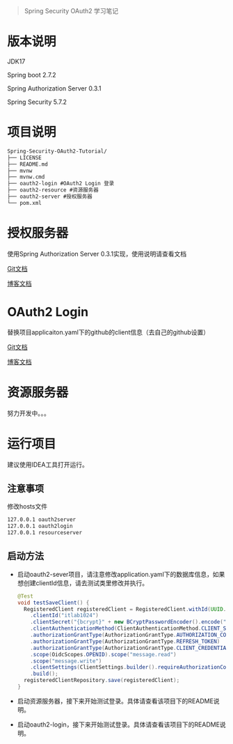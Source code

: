 > Spring Security OAuth2 学习笔记

# 版本说明

JDK17

Spring boot 2.7.2

Spring Authorization Server 0.3.1

Spring Security 5.7.2

# 项目说明

```tex
Spring-Security-OAuth2-Tutorial/
├── LICENSE
├── README.md
├── mvnw
├── mvnw.cmd
├── oauth2-login #OAuth2 Login 登录
├── oauth2-resource #资源服务器
├── oauth2-server #授权服务器
└── pom.xml
```

# 授权服务器

使用Spring Authorization Server 0.3.1实现，使用说明请查看文档

[Git文档](https://github.com/itlab1024/Spring-Security-OAuth2-Tutorial/tree/main/oauth2-server)

[博客文档](https://itlab1024.com/index.php/2022/07/19/spring-authorization-server-0-3-x%e5%ae%9e%e6%88%98/)

# OAuth2 Login

替换项目applicaiton.yaml下的github的client信息（去自己的github设置）

[Git文档](https://github.com/itlab1024/Spring-Security-OAuth2-Tutorial/tree/main/oauth2-login)

[博客文档](https://itlab1024.com/index.php/2022/08/05/spring-security-oauth2-login/)



# 资源服务器

努力开发中。。。

# 运行项目

建议使用IDEA工具打开运行。

## 注意事项

修改hosts文件

```tex
127.0.0.1 oauth2server
127.0.0.1 oauth2login
127.0.0.1 resourceserver
```

## 启动方法

* 启动oauth2-sever项目，请注意修改application.yaml下的数据库信息，如果想创建clientId信息，请去测试类里修改并执行。

  ```java
  @Test
  void testSaveClient() {
    RegisteredClient registeredClient = RegisteredClient.withId(UUID.randomUUID().toString())
      .clientId("itlab1024")
      .clientSecret("{bcrypt}" + new BCryptPasswordEncoder().encode("itlab1024"))
      .clientAuthenticationMethod(ClientAuthenticationMethod.CLIENT_SECRET_BASIC)
      .authorizationGrantType(AuthorizationGrantType.AUTHORIZATION_CODE)
      .authorizationGrantType(AuthorizationGrantType.REFRESH_TOKEN)
      .authorizationGrantType(AuthorizationGrantType.CLIENT_CREDENTIALS).redirectUri("http://oauth2login:8000/login/oauth2/code/itlab1024")
      .scope(OidcScopes.OPENID).scope("message.read")
      .scope("message.write")
      .clientSettings(ClientSettings.builder().requireAuthorizationConsent(true).build())
      .build();
    registeredClientRepository.save(registeredClient);
  }
  ```

* 启动资源服务器，接下来开始测试登录。具体请查看该项目下的README说明。

* 启动oauth2-login，接下来开始测试登录。具体请查看该项目下的README说明。

  
